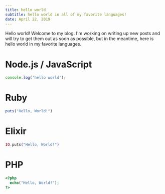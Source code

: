 ```yaml
---
title: hello world
subtitle: hello world in all of my favorite languages!
date: April 22, 2019
---
```


Hello world! Welcome to my blog. I'm working on writing up new posts and will try to get them out as soon as possible, but in the meantime, here is hello world in my favorite languages.

# Node.js / JavaScript‌

```js
console.log('hello world');
```

# Ruby

```ruby
puts("Hello, World!")
```

# Elixir

```elixir
IO.puts("Hello, World!")
```

# PHP

```php
<?php
  echo("Hello, World!");
?>
```
